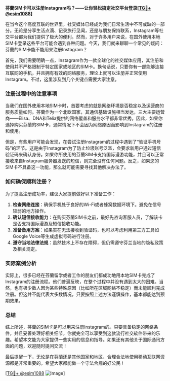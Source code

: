 **芬蘭SIM卡可以注册Instagram吗？——让你轻松搞定社交平台登录[[TG💪+ @esim1088](https://t.me/s/esim1088)]**

在当今这个高度互联的世界里，社交媒体已经成为我们日常生活中不可或缺的一部分。无论是分享生活点滴、记录旅行见闻，还是与朋友保持联系，Instagram等社交平台都为我们提供了极大的便利。然而，对于许多用户来说，在国外使用本地SIM卡登录这些平台可能会遇到各种问题。今天，我们就来聊聊一个常见的疑问：芬蘭的SIM卡能不能用来注册Instagram？

首先，我们需要明确一点，Instagram作为一款全球化的社交媒体应用，其注册和使用并不严格限制于特定国家或地区的SIM卡。换句话说，只要你有一部能够连接互联网的手机，并且拥有有效的网络服务，理论上就可以注册并正常使用Instagram。不过，这里涉及到几个关键点需要大家注意。

### 注册过程中的注意事项

当我们在国外使用本地SIM卡时，首要考虑的就是网络环境是否稳定以及运营商的服务质量如何。芬蘭作为一个北欧国家，其通信基础设施相当发达，三大主要运营商——Elisa、DNA和Telia提供的网络覆盖和服务水平都非常优秀。因此，如果你选择购买芬蘭的SIM卡，通常情况下不会因为网络原因而影响到Instagram的注册和使用。

但是，有些用户可能会发现，在尝试注册Instagram的过程中遇到了“验证手机号码”的环节。这是由于Instagram为了防止垃圾账号泛滥，会要求新用户通过短信验证码来确认身份。如果你所使用的芬蘭SIM卡支持国际漫游功能，并且可以正常接收来自Instagram服务器发送的短信，则完全没有任何问题。反之，如果您的SIM卡不具备这一功能，那么就可能需要寻找其他解决办法了。

### 如何确保顺利注册？

为了提高注册成功率，建议大家提前做好以下准备工作：

1. **检查网络连接**：确保手机处于良好的Wi-Fi或者蜂窝数据环境下。避免在信号较弱的地方操作。
2. **确认短信接收能力**：在购买芬蘭SIM卡之前，最好先咨询客服人员，了解该卡是否支持国际漫游及短信接收功能。
3. **准备备用方案**：如果实在无法接收到验证码，也可以考虑利用第三方工具如Google Voice等生成虚拟号码进行注册。
4. **遵守当地法律法规**：虽然技术上不存在障碍，但仍需遵守芬兰当地的隐私政策及相关规定。

### 实际案例分析

实际上，很多已经在芬蘭留学或者工作的朋友们都成功地用本地SIM卡完成了Instagram的注册流程。他们普遍反映，在整个过程中并没有遇到太大的困难。当然，也有极少数人因为某些特殊原因（比如所在区域网络不稳定）而未能顺利完成注册。但这并不能代表大多数情况，只要按照上述方法谨慎操作，基本都能达到预期效果。

### 总结

综上所述，芬蘭的SIM卡是可以用来注册Instagram的。只要具备稳定的网络条件，并且妥善处理好相关细节，你就完全可以享受到这款流行社交软件带来的乐趣。希望本文能为大家提供一些实用的信息和指导。如果还有其他关于国际通讯方面的问题，欢迎随时提问交流！

最后提醒一下，无论是在芬蘭还是其他国家和地区，合理合法地使用移动互联网资源都是非常重要的。希望大家都能做一个守法合规的好公民！

[[TG💪+ @esim1088](https://t.me/s/esim1088) ![Image](https://i.postimg.cc/4NQfJmqS/Snipaste-2025-05-13-00-14-12.png)]